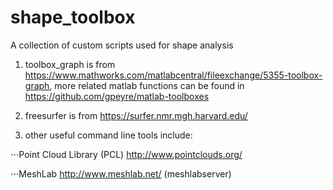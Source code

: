 # shape_toolbox
A collection of custom scripts used for shape analysis

1. toolbox_graph is from https://www.mathworks.com/matlabcentral/fileexchange/5355-toolbox-graph, more related matlab functions can be found in https://github.com/gpeyre/matlab-toolboxes

2. freesurfer is from https://surfer.nmr.mgh.harvard.edu/

3. other useful command line tools include:

⋅⋅⋅Point Cloud Library (PCL) http://www.pointclouds.org/

⋅⋅⋅MeshLab http://www.meshlab.net/ (meshlabserver)
